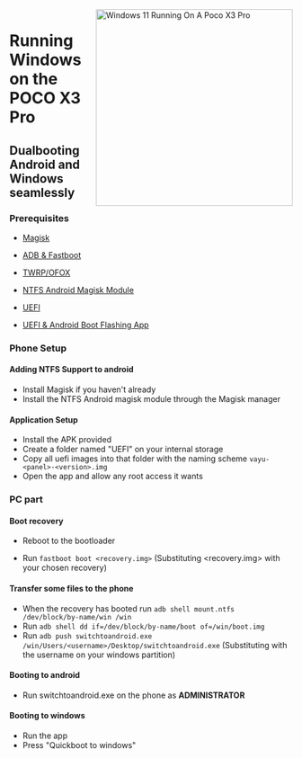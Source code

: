 <img align="right" src="https://github.com/wormstest/src_vayu_windows/blob/main/2Poco X3 Pro Windows.png" width="350" alt="Windows 11 Running On A Poco X3 Pro">


# Running Windows on the POCO X3 Pro

## Dualbooting Android and Windows seamlessly

### Prerequisites

- [Magisk](https://github.com/topjohnwu/Magisk/releases/latest)

- [ADB & Fastboot](https://developer.android.com/studio/releases/platform-tools)

- [TWRP/OFOX](../../../../releases/Recoveries)

- [NTFS Android Magisk Module](../../../../releases/ntfsdroid)

- [UEFI](https://github.com/halal-beef/edk2-msm/releases/latest)

- [UEFI & Android Boot Flashing App](../../../../releases/dualboot)

### Phone Setup

#### Adding NTFS Support to android

- Install Magisk if you haven't already
- Install the NTFS Android magisk module through the Magisk manager

#### Application Setup

- Install the APK provided
- Create a folder named "UEFI" on your internal storage
- Copy all uefi images into that folder with the naming scheme ```vayu-<panel>-<version>.img```
- Open the app and allow any root access it wants

### PC part

#### Boot recovery

- Reboot to the bootloader

- Run ```fastboot boot <recovery.img>``` (Substituting <recovery.img> with your chosen recovery)

#### Transfer some files to the phone

- When the recovery has booted run ```adb shell mount.ntfs /dev/block/by-name/win /win```
- Run ```adb shell dd if=/dev/block/by-name/boot of=/win/boot.img```
- Run ```adb push switchtoandroid.exe /win/Users/<username>/Desktop/switchtoandroid.exe``` (Substituting <username> with the username on your windows partition)
  
#### Booting to android
  
  - Run switchtoandroid.exe on the phone as **ADMINISTRATOR**

#### Booting to windows
  
  - Run the app
  - Press "Quickboot to windows"

